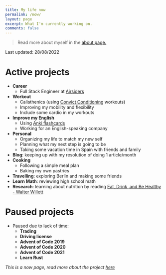 ```yaml
---
title: My life now
permalink: /now/
layout: page
excerpt: What I'm currently working on.
comments: false
---
```


> Read more about myself in the [about page.](../about)

Last updated: 28/08/2022

# Active projects

- **Career**
  - Full Stack Engineer at [Airsiders](https://airsiders.com/)
- **Workout**
  - Calisthenics (using [Convict Conditioning](https://www.goodreads.com/book/show/7305111-convict-conditioning) workouts)
  - Improving my mobility and flexibility
  - Include some cardio in my workouts
- **Improve my English**
  - Using [Anki flashcards](https://apps.ankiweb.net/)
  - Working for an English-speaking company
- **Personal**
  - Organizing my life to match my new self
  - Planning what my next step is going to be
  - Taking some vacation time in Spain with friends and family
- **Blog**: keeping up with my resolution of doing 1 article/month
- **Cooking**
  - Following a simple meal plan
  - Baking my own pastries
- **Travelling**: exploring Berlin and making some friends
- **Learn Math**: reviewing high school math
- **Research**: learning about nutrition by reading [Eat, Drink, and Be Healthy - Walter Willett](https://www.goodreads.com/en/book/show/5579.Eat_Drink_and_Be_Healthy)

# Paused projects

- Paused due to lack of time:
  - **Trading**
  - **Driving license**
  - **Advent of Code 2019**
  - **Advent of Code 2020**
  - **Advent of Code 2021**
  - **Learn Rust**
 
_This is a now page, read more about the project [here](https://nownownow.com/about)_
